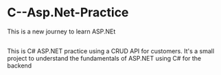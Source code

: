 # C--Asp.Net-Practice
This is a new journey to learn ASP.NEt
##
This is C# ASP.NET practice using a CRUD API for customers. It's a small project to understand the fundamentals of ASP.NET using C# for the backend
